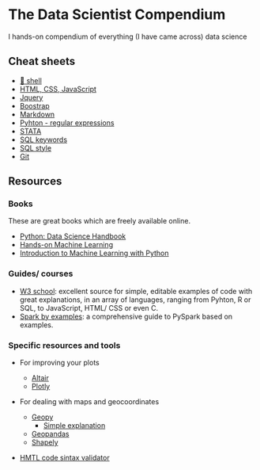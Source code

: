 # The Data Scientist Compendium
I hands-on compendium of everything (I have came across) data science 


## Cheat sheets
- [🐚 shell](https://oit.ua.edu/wp-content/uploads/2020/12/Linux_bash_cheat_sheet-1.pdf)
- [HTML, CSS, JavaScript](https://htmlcheatsheet.com/)
- [Jquery](https://oscarotero.com/jquery/)
- [Boostrap](https://hackerthemes.com/bootstrap-cheatsheet/)
- [Markdown](https://github.com/adam-p/markdown-here/wiki/Markdown-Cheatsheet)
- [Pyhton - regular expressions](https://www.dataquest.io/wp-content/uploads/2019/03/python-regular-expressions-cheat-sheet.pdf)
- [STATA](https://www.stata.com/bookstore/statacheatsheets.pdf)
- [SQL keywords](https://www.w3schools.com/sql/sql_ref_keywords.asp)
- [SQL style](https://www.sqlstyle.guide/)
- [Git](https://education.github.com/git-cheat-sheet-education.pdf)


## Resources

### Books
These are great books which are freely available online.
- [Python: Data Science Handbook](https://jakevdp.github.io/PythonDataScienceHandbook/)
- [Hands-on Machine Learning](https://github.com/ageron/handson-ml2)
- [Introduction to Machine Learning with Python](https://github.com/amueller/introduction_to_ml_with_python)
	

### Guides/ courses
- [W3 school](https://www.w3schools.com/python/default.asp): excellent source for simple, editable examples of code with great explanations, in an array of languages, ranging from Pyhton, R or SQL, to JavaScript, HTML/ CSS or even C.
- [Spark by examples](https://sparkbyexamples.com/pyspark/): a comprehensive guide to PySpark based on examples.

### Specific resources and tools

- For improving your plots
  - [Altair](https://altair-viz.github.io/)
  - [Plotly](https://plotly.com/python/)
- For dealing with maps and geocoordinates
  - [Geopy](https://geopy.readthedocs.io/en/stable/)
    - [Simple explanation](https://towardsdatascience.com/things-to-do-with-latitude-longitude-data-using-geopy-python-1d356ed1ae30)
  - [Geopandas](https://geopandas.org/en/stable/docs/user_guide/data_structures.html)
  - [Shapely](https://shapely.readthedocs.io/en/stable/manual.html#points)


- [HMTL code sintax validator](https://validator.w3.org/#validate_by_input)
